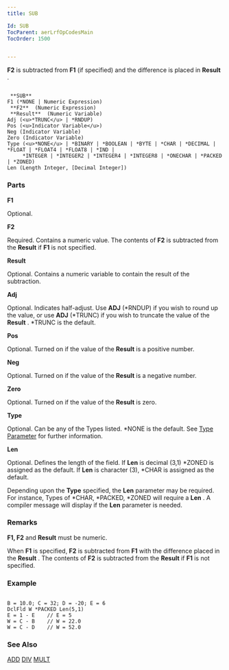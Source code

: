 ```yaml
---
title: SUB

Id: SUB
TocParent: aerLrfOpCodesMain
TocOrder: 1500


---
```


**F2** is subtracted from **F1** (if specified) and the difference is placed in **Result** . 

```

 **SUB** 
F1 (*NONE | Numeric Expression)
 **F2**  (Numeric Expression)
 **Result**  (Numeric Variable)
Adj (<u>*TRUNC</u> | *RNDUP)
Pos (<u>Indicator Variable</u>)
Neg (Indicator Variable)
Zero (Indicator Variable)
Type (<u>*NONE</u> | *BINARY | *BOOLEAN | *BYTE | *CHAR | *DECIMAL | *FLOAT | *FLOAT4 | *FLOAT8 | *IND |
     *INTEGER | *INTEGER2 | *INTEGER4 | *INTEGER8 | *ONECHAR | *PACKED | *ZONED)
Len (Length Integer, [Decimal Integer])
```

### Parts

**F1** 

Optional.


**F2** 

Required. Contains a numeric value. The contents of **F2** is subtracted from the **Result** if **F1** is not specified.


**Result** 

Optional. Contains a numeric variable to contain the result of the subtraction.


**Adj** 

Optional. Indicates half-adjust. Use **ADJ** (*RNDUP) if you wish to round up the value, or use **ADJ** (*TRUNC) if you wish to truncate the value of the **Result** . *TRUNC is the default.


**Pos** 

Optional. Turned on if the value of the **Result** is a positive number.


**Neg** 

Optional. Turned on if the value of the **Result** is a negative number.


**Zero** 

Optional. Turned on if the value of the **Result** is zero.


**Type** 

Optional. Can be any of the Types listed. *NONE is the default. See [Type Parameter](Type_Parameter.html) for further information.


**Len** 

Optional. Defines the length of the field. If **Len** is decimal (3,1) *ZONED is assigned as the default. If **Len** is character (3), *CHAR is assigned as the default. 

Depending upon the **Type** specified, the **Len** parameter may be required. For instance, Types of *CHAR, *PACKED, *ZONED will require a **Len** . A compiler message will display if the **Len** parameter is needed.


### Remarks
**F1, F2** and **Result** must be numeric. 

When **F1** is specified, **F2** is subtracted from **F1** with the difference placed in the **Result** . The contents of **F2** is subtracted from the **Result** if **F1** is not specified. 

### Example

```

B = 10.0; C = 32; D = -20; E = 6
DclFld W *PACKED Len(5,1)
E = 1 - E    // E = 5
W = C - B    // W = 22.0
W = C - D    // W = 52.0 
```

### See Also
[ADD](ADD.html)
[DIV](DIV.html)
[MULT](MULT.html) 
